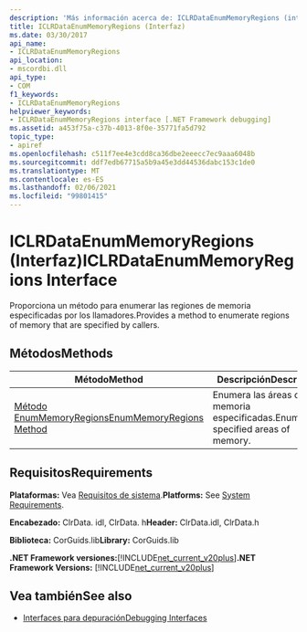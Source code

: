 ```yaml
---
description: 'Más información acerca de: ICLRDataEnumMemoryRegions (interfaz)'
title: ICLRDataEnumMemoryRegions (Interfaz)
ms.date: 03/30/2017
api_name:
- ICLRDataEnumMemoryRegions
api_location:
- mscordbi.dll
api_type:
- COM
f1_keywords:
- ICLRDataEnumMemoryRegions
helpviewer_keywords:
- ICLRDataEnumMemoryRegions interface [.NET Framework debugging]
ms.assetid: a453f75a-c37b-4013-8f0e-35771fa5d792
topic_type:
- apiref
ms.openlocfilehash: c511f7ee4e3cdd8ca36dbe2eeecc7ec9aaa6048b
ms.sourcegitcommit: ddf7edb67715a5b9a45e3dd44536dabc153c1de0
ms.translationtype: MT
ms.contentlocale: es-ES
ms.lasthandoff: 02/06/2021
ms.locfileid: "99801415"
---
```

# <a name="iclrdataenummemoryregions-interface"></a><span data-ttu-id="c6d7f-103">ICLRDataEnumMemoryRegions (Interfaz)</span><span class="sxs-lookup"><span data-stu-id="c6d7f-103">ICLRDataEnumMemoryRegions Interface</span></span>

<span data-ttu-id="c6d7f-104">Proporciona un método para enumerar las regiones de memoria especificadas por los llamadores.</span><span class="sxs-lookup"><span data-stu-id="c6d7f-104">Provides a method to enumerate regions of memory that are specified by callers.</span></span>  
  
## <a name="methods"></a><span data-ttu-id="c6d7f-105">Métodos</span><span class="sxs-lookup"><span data-stu-id="c6d7f-105">Methods</span></span>  
  
|<span data-ttu-id="c6d7f-106">Método</span><span class="sxs-lookup"><span data-stu-id="c6d7f-106">Method</span></span>|<span data-ttu-id="c6d7f-107">Descripción</span><span class="sxs-lookup"><span data-stu-id="c6d7f-107">Description</span></span>|  
|------------|-----------------|  
|[<span data-ttu-id="c6d7f-108">Método EnumMemoryRegions</span><span class="sxs-lookup"><span data-stu-id="c6d7f-108">EnumMemoryRegions Method</span></span>](iclrdataenummemoryregions-enummemoryregions-method.md)|<span data-ttu-id="c6d7f-109">Enumera las áreas de memoria especificadas.</span><span class="sxs-lookup"><span data-stu-id="c6d7f-109">Enumerates specified areas of memory.</span></span>|  
  
## <a name="requirements"></a><span data-ttu-id="c6d7f-110">Requisitos</span><span class="sxs-lookup"><span data-stu-id="c6d7f-110">Requirements</span></span>  

 <span data-ttu-id="c6d7f-111">**Plataformas:** Vea [Requisitos de sistema](../../get-started/system-requirements.md).</span><span class="sxs-lookup"><span data-stu-id="c6d7f-111">**Platforms:** See [System Requirements](../../get-started/system-requirements.md).</span></span>  
  
 <span data-ttu-id="c6d7f-112">**Encabezado:** ClrData. idl, ClrData. h</span><span class="sxs-lookup"><span data-stu-id="c6d7f-112">**Header:** ClrData.idl, ClrData.h</span></span>  
  
 <span data-ttu-id="c6d7f-113">**Biblioteca:** CorGuids.lib</span><span class="sxs-lookup"><span data-stu-id="c6d7f-113">**Library:** CorGuids.lib</span></span>  
  
 <span data-ttu-id="c6d7f-114">**.NET Framework versiones:**[!INCLUDE[net_current_v20plus](../../../../includes/net-current-v20plus-md.md)]</span><span class="sxs-lookup"><span data-stu-id="c6d7f-114">**.NET Framework Versions:** [!INCLUDE[net_current_v20plus](../../../../includes/net-current-v20plus-md.md)]</span></span>  
  
## <a name="see-also"></a><span data-ttu-id="c6d7f-115">Vea también</span><span class="sxs-lookup"><span data-stu-id="c6d7f-115">See also</span></span>

- [<span data-ttu-id="c6d7f-116">Interfaces para depuración</span><span class="sxs-lookup"><span data-stu-id="c6d7f-116">Debugging Interfaces</span></span>](debugging-interfaces.md)
